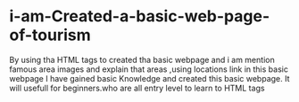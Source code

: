 # i-am-Created-a-basic-web-page-of-tourism
By using tha HTML tags to created tha basic webpage and i am  mention  famous area images and explain that areas ,using locations link in this basic webpage
I have gained basic Knowledge and created this basic webpage.
It will usefull for beginners.who are all entry level to learn to HTML tags
